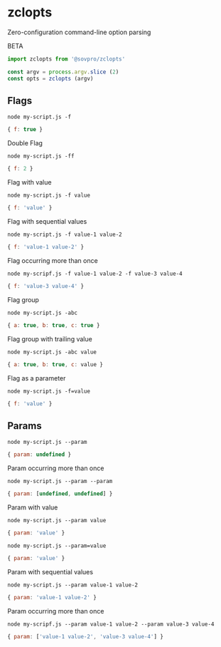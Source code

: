# zclopts

Zero-configuration command-line option parsing

BETA

```js
import zclopts from '@sovpro/zclopts'

const argv = process.argv.slice (2)
const opts = zclopts (argv)
```

## Flags

`node my-script.js -f`
```js
{ f: true }
```

Double Flag

`node my-script.js -ff`
```js
{ f: 2 }
```

Flag with value

`node my-script.js -f value`
```js
{ f: 'value' }
```

Flag with sequential values

`node my-script.js -f value-1 value-2`
```js
{ f: 'value-1 value-2' }
```

Flag occurring more than once

`node my-scripf.js -f value-1 value-2 -f value-3 value-4`
```js
{ f: 'value-3 value-4' }
```

Flag group

`node my-script.js -abc`
```js
{ a: true, b: true, c: true }
```

Flag group with trailing value

`node my-script.js -abc value`
```js
{ a: true, b: true, c: value }
```

Flag as a parameter

`node my-script.js -f=value`
```js
{ f: 'value' }
```

## Params

`node my-script.js --param`
```js
{ param: undefined }
```

Param occurring more than once

`node my-script.js --param --param`
```js
{ param: [undefined, undefined] }
```

Param with value

`node my-script.js --param value`
```js
{ param: 'value' }
```

`node my-script.js --param=value`
```js
{ param: 'value' }
```

Param with sequential values

`node my-script.js --param value-1 value-2`
```js
{ param: 'value-1 value-2' }
```

Param occurring more than once

`node my-scripf.js --param value-1 value-2 --param value-3 value-4`
```js
{ param: ['value-1 value-2', 'value-3 value-4'] }
```
